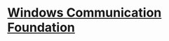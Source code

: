 # [Windows Communication Foundation](https://learn.microsoft.com/en-us/dotnet/framework/wcf/whats-wcf)
